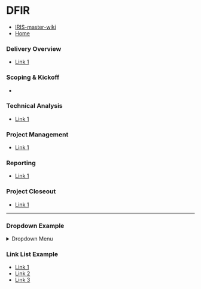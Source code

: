 # DFIR
- [IRIS-master-wiki](https://github.ibm.com/IRIS-NA/IRIS-master-wiki/wiki)
- [Home](https://github.ibm.com/IRIS-NA/DFIR-wiki/wiki)

### Delivery Overview
- [Link 1]()

### Scoping & Kickoff
- []()

### Technical Analysis
- [Link 1]()

### Project Management
- [Link 1]()

### Reporting
- [Link 1]()

### Project Closeout
- [Link 1]()

---

### Dropdown Example
<details>
<summary>Dropdown Menu</summary>
<ul>
<li><a href="">Item 1</a></li>
<li><a href="">Item 2</a></li>
<li><a href="">Item 3</a></li>
</ul>
</details>

### Link List Example
- [Link 1]()
- [Link 2]()
- [Link 3]()

